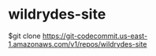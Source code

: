 # wildrydes-site

$git clone https://git-codecommit.us-east-1.amazonaws.com/v1/repos/wildrydes-site
